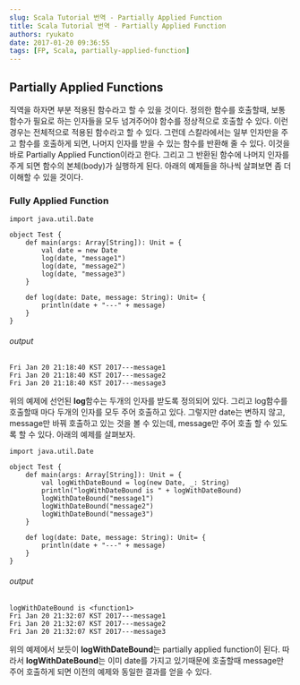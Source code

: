```yaml
---
slug: Scala Tutorial 번역 - Partially Applied Function
title: Scala Tutorial 번역 - Partially Applied Function
authors: ryukato
date: 2017-01-20 09:36:55
tags: [FP, Scala, partially-applied-function]
---
```


<!-- truncate -->

## Partially Applied Functions
직역을 하자면 부분 적용된 함수라고 할 수 있을 것이다. 정의한 함수를 호출할때, 보통 함수가 필요로 하는 인자들을 모두 넘겨주어야 함수를 정상적으로 호출할 수 있다. 이런 경우는 전체적으로 적용된 함수라고 할 수 있다. 그런데 스칼라에서는 일부 인자만을 주고 함수를 호출하게 되면, 나머지 인자를 받을 수 있는 함수를 반환해 줄 수 있다. 이것을 바로 Partially Applied Function이라고 한다. 그리고 그 반환된 함수에 나머지 인자를 주게 되면 함수의 본체(body)가 실행하게 된다. 아래의 예제들을 하나씩 살펴보면 좀 더 이해할 수 있을 것이다.

### Fully Applied Function
```
import java.util.Date

object Test {
	def main(args: Array[String]): Unit = {
		val date = new Date
		log(date, "message1")
		log(date, "message2")
		log(date, "message3")
	}

	def log(date: Date, message: String): Unit= {
		println(date + "---" + message)
	}
}
```
###### output

```
Fri Jan 20 21:18:40 KST 2017---message1
Fri Jan 20 21:18:40 KST 2017---message2
Fri Jan 20 21:18:40 KST 2017---message3
```

위의 예제에 선언된 **log**함수는 두개의 인자를 받도록 정의되어 있다. 그리고 log함수를 호출할때 마다 두개의 인자를 모두 주어 호출하고 있다. 그렇지만 date는 변하지 않고, message만 바꿔 호출하고 있는 것을 볼 수 있는데, message만 주어 호출 할 수 있도록 할 수 있다. 아래의 예제를 살펴보자.

```
import java.util.Date

object Test {
	def main(args: Array[String]): Unit = {
		val logWithDateBound = log(new Date, _: String)
		println("logWithDateBound is " + logWithDateBound)
		logWithDateBound("message1")
		logWithDateBound("message2")
		logWithDateBound("message3")
	}

	def log(date: Date, message: String): Unit= {
		println(date + "---" + message)
	}
}
```
###### output
```
logWithDateBound is <function1>
Fri Jan 20 21:32:07 KST 2017---message1
Fri Jan 20 21:32:07 KST 2017---message2
Fri Jan 20 21:32:07 KST 2017---message3
```
위의 예제에서 보듯이 **logWithDateBound**는 partially applied function이 된다. 따라서 **logWithDateBound**는 이미 date를 가지고 있기때문에 호출할때 message만 주어 호출하게 되면 이전의 예제와 동일한 결과를 얻을 수 있다.
